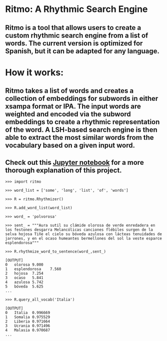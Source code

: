 # Ritmo: A Rhythmic Search Engine

## Ritmo is a tool that allows users to create a custom rhythmic search engine from a list of words. The current version is optimized for Spanish, but it can be adapted for any language.

# How it works:

## Ritmo takes a list of words and creates a collection of embeddings for subwords in either xsampa format or IPA. The input words are weighted and encoded via the subword embeddings to create a rhythmic representation of the word. A LSH-based search engine is then able to extract the most similar words from the vocabulary based on a given input word.

## Check out this [Jupyter notebook](https://github.com/s-cafferty-nlp/ritmo_rhythmizer/blob/main/ritmo_demonstration.ipynb) for a more thorough explanation of this project.

```
>>> import ritmo

>>> word_list = ['some', 'long', 'list', 'of', 'words']

>>> R = ritmo.Rhythmizer()

>>> R.add_word_list(word_list)

>>> word_ = 'polvorosa'

>>> sent_ = """Aura sutil su clámide olorosa de verde enredadera en los festones desgarra Melancólicas canciones flébiles surgen de la selva hojosa Tiñe el cielo su bóveda azulosa con lácteas tenuidades de jarrones, y en el ocaso humeantes bermellones del sol la veste esparce esplendorosa"""

>>> R.rhythmize_word_to_sentence(word_,sent_)

[OUTPUT]
0	olorosa	9.000
1	esplendorosa	7.560
2	hojosa	7.254
3	ocaso	5.841
4	azulosa	5.742
5	bóveda	5.625
...

>>> R.query_all_vocab('Italia')

[OUTPUT]
0	Italia	0.996669
1	Somalia	0.975529
2	Liberia	0.971664
3	Ucrania	0.971496
4	Malasia	0.970687
...
```

